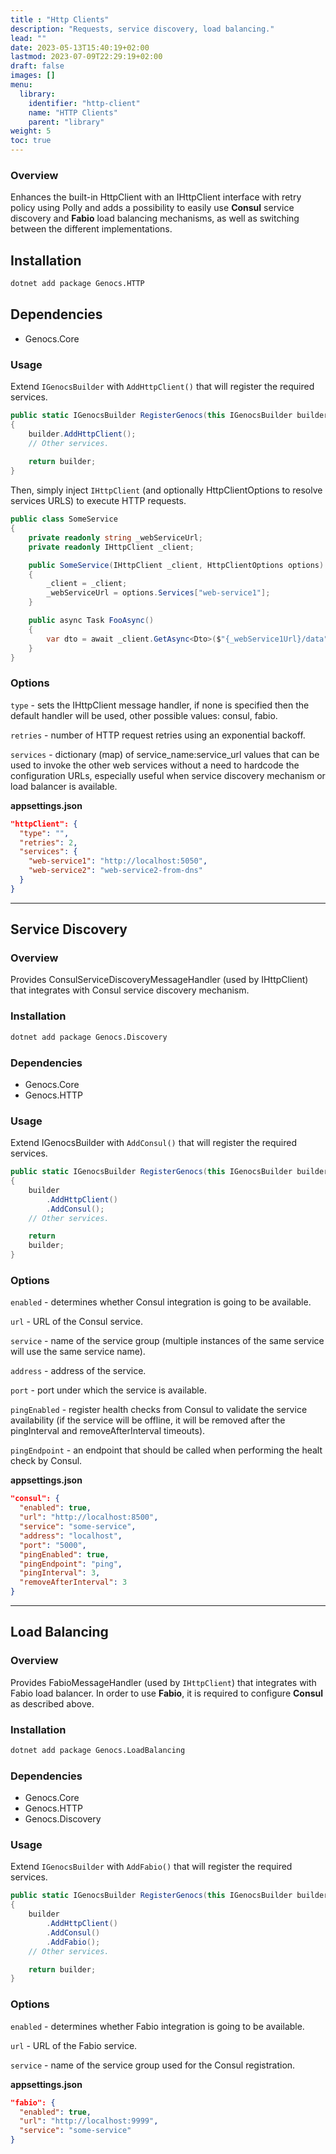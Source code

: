 ```yaml
---
title : "Http Clients"
description: "Requests, service discovery, load balancing."
lead: ""
date: 2023-05-13T15:40:19+02:00
lastmod: 2023-07-09T22:29:19+02:00
draft: false
images: []
menu:
  library:
    identifier: "http-client"
    name: "HTTP Clients"
    parent: "library"
weight: 5
toc: true
---
```



### Overview

Enhances the built-in HttpClient with an IHttpClient interface with retry policy using Polly and adds a possibility to easily use **Consul** service discovery and **Fabio** load balancing mechanisms, as well as switching between the different implementations.

## Installation

``` bash
dotnet add package Genocs.HTTP
```

## Dependencies

- Genocs.Core


### Usage

Extend `IGenocsBuilder` with `AddHttpClient()` that will register the required services.

``` cs
public static IGenocsBuilder RegisterGenocs(this IGenocsBuilder builder)
{
    builder.AddHttpClient();
    // Other services.
    
    return builder;
}
```

Then, simply inject `IHttpClient` (and optionally HttpClientOptions to resolve services URLS) to execute HTTP requests.

``` cs
public class SomeService
{
    private readonly string _webServiceUrl;
    private readonly IHttpClient _client;

    public SomeService(IHttpClient _client, HttpClientOptions options)
    {
        _client = _client;
        _webServiceUrl = options.Services["web-service1"];
    }

    public async Task FooAsync()
    {
        var dto = await _client.GetAsync<Dto>($"{_webService1Url}/data");
    }
}
```

### Options

`type` - sets the IHttpClient message handler, if none is specified then the default handler will be used, other possible values: consul, fabio.

`retries` - number of HTTP request retries using an exponential backoff.

`services` - dictionary (map) of service_name:service_url values that can be used to invoke the other web services without a need to hardcode the configuration URLs, especially useful when service discovery mechanism or load balancer is available.

**appsettings.json**

``` json
"httpClient": {
  "type": "",
  "retries": 2,
  "services": {
    "web-service1": "http://localhost:5050",
    "web-service2": "web-service2-from-dns"
  }
}
```
---

## Service Discovery

### Overview

Provides ConsulServiceDiscoveryMessageHandler (used by IHttpClient) that integrates with Consul service discovery mechanism.

### Installation

``` bash
dotnet add package Genocs.Discovery
```

### Dependencies

- Genocs.Core
- Genocs.HTTP

### Usage

Extend IGenocsBuilder with `AddConsul()` that will register the required services.

``` cs
public static IGenocsBuilder RegisterGenocs(this IGenocsBuilder builder)
{
    builder
        .AddHttpClient()
        .AddConsul();
    // Other services.

    return 
    builder;
}
```

### Options

`enabled` - determines whether Consul integration is going to be available.

`url` - URL of the Consul service.

`service` - name of the service group (multiple instances of the same service will use the same service name).

`address` - address of the service.

`port` - port under which the service is available.

`pingEnabled` - register health checks from Consul to validate the service availability (if the service will be offline, it will be removed after the pingInterval and removeAfterInterval timeouts).

`pingEndpoint` - an endpoint that should be called when performing the healt check by Consul.

**appsettings.json**

``` json
"consul": {
  "enabled": true,
  "url": "http://localhost:8500",
  "service": "some-service",
  "address": "localhost",
  "port": "5000",
  "pingEnabled": true,
  "pingEndpoint": "ping",
  "pingInterval": 3,
  "removeAfterInterval": 3
}
```

---

## Load Balancing

### Overview

Provides FabioMessageHandler (used by `IHttpClient`) that integrates with Fabio load balancer. In order to use **Fabio**, it is required to configure **Consul** as described above.

### Installation

``` bash
dotnet add package Genocs.LoadBalancing
```

### Dependencies

- Genocs.Core
- Genocs.HTTP
- Genocs.Discovery

### Usage
Extend `IGenocsBuilder` with `AddFabio()` that will register the required services.

``` cs
public static IGenocsBuilder RegisterGenocs(this IGenocsBuilder builder)
{
    builder
        .AddHttpClient()
        .AddConsul()
        .AddFabio();
    // Other services.

    return builder;
}
```

### Options

`enabled` - determines whether Fabio integration is going to be available.

`url` - URL of the Fabio service.

`service` - name of the service group used for the Consul registration.

**appsettings.json**

``` json
"fabio": {
  "enabled": true,
  "url": "http://localhost:9999",
  "service": "some-service"
}
```